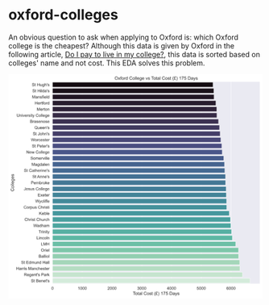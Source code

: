 # oxford-colleges

An obvious question to ask when applying to Oxford is: which Oxford college is the cheapest? Although this data is given by Oxford in the following article, [Do I pay to live in my college?](https://www.ox.ac.uk/admissions/undergraduate/colleges/do-I-pay-to-live-in-my-college), this data is sorted based on colleges' name and not cost. This EDA solves this problem.

![Plot](plots/plot1.png)